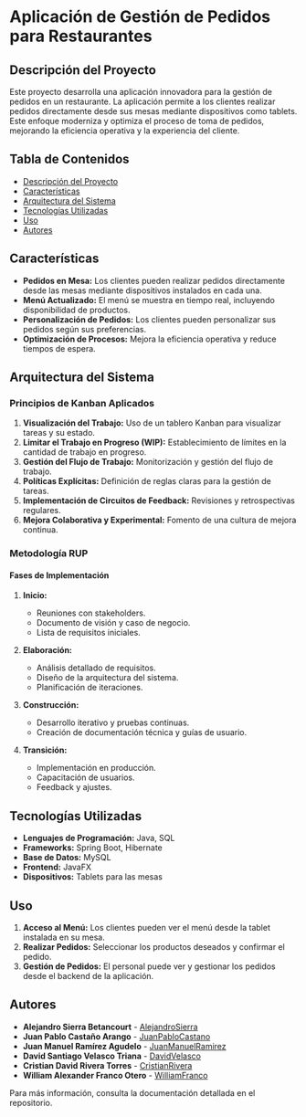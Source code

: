 # Aplicación de Gestión de Pedidos para Restaurantes

## Descripción del Proyecto

Este proyecto desarrolla una aplicación innovadora para la gestión de pedidos en un restaurante. La aplicación permite a los clientes realizar pedidos directamente desde sus mesas mediante dispositivos como tablets. Este enfoque moderniza y optimiza el proceso de toma de pedidos, mejorando la eficiencia operativa y la experiencia del cliente.

## Tabla de Contenidos

- [Descripción del Proyecto](#descripción-del-proyecto)
- [Características](#características)
- [Arquitectura del Sistema](#arquitectura-del-sistema)
- [Tecnologías Utilizadas](#tecnologías-utilizadas)
- [Uso](#uso)
- [Autores](#autores)

## Características

- **Pedidos en Mesa:** Los clientes pueden realizar pedidos directamente desde las mesas mediante dispositivos instalados en cada una.
- **Menú Actualizado:** El menú se muestra en tiempo real, incluyendo disponibilidad de productos.
- **Personalización de Pedidos:** Los clientes pueden personalizar sus pedidos según sus preferencias.
- **Optimización de Procesos:** Mejora la eficiencia operativa y reduce tiempos de espera.

## Arquitectura del Sistema

### Principios de Kanban Aplicados

1. **Visualización del Trabajo:** Uso de un tablero Kanban para visualizar tareas y su estado.
2. **Limitar el Trabajo en Progreso (WIP):** Establecimiento de límites en la cantidad de trabajo en progreso.
3. **Gestión del Flujo de Trabajo:** Monitorización y gestión del flujo de trabajo.
4. **Políticas Explícitas:** Definición de reglas claras para la gestión de tareas.
5. **Implementación de Circuitos de Feedback:** Revisiones y retrospectivas regulares.
6. **Mejora Colaborativa y Experimental:** Fomento de una cultura de mejora continua.

### Metodología RUP

#### Fases de Implementación

1. **Inicio:**
   - Reuniones con stakeholders.
   - Documento de visión y caso de negocio.
   - Lista de requisitos iniciales.

2. **Elaboración:**
   - Análisis detallado de requisitos.
   - Diseño de la arquitectura del sistema.
   - Planificación de iteraciones.

3. **Construcción:**
   - Desarrollo iterativo y pruebas continuas.
   - Creación de documentación técnica y guías de usuario.

4. **Transición:**
   - Implementación en producción.
   - Capacitación de usuarios.
   - Feedback y ajustes.

## Tecnologías Utilizadas

- **Lenguajes de Programación:** Java, SQL
- **Frameworks:** Spring Boot, Hibernate
- **Base de Datos:** MySQL
- **Frontend:** JavaFX
- **Dispositivos:** Tablets para las mesas

## Uso

1. **Acceso al Menú:** Los clientes pueden ver el menú desde la tablet instalada en su mesa.
2. **Realizar Pedidos:** Seleccionar los productos deseados y confirmar el pedido.
3. **Gestión de Pedidos:** El personal puede ver y gestionar los pedidos desde el backend de la aplicación.

## Autores

- **Alejandro Sierra Betancourt** - [AlejandroSierra](https://github.com/AlejandroSierraUV26)
- **Juan Pablo Castaño Arango** - [JuanPabloCastano](https://github.com/ElPachFire)
- **Juan Manuel Ramírez Agudelo** - [JuanManuelRamirez](https://github.com/JMCoC)
- **David Santiago Velasco Triana** - [DavidVelasco](https://github.com/lDavidSantiago)
- **Cristian David Rivera Torres** - [CristianRivera](https://github.com/Ganzolitario)
- **William Alexander Franco Otero** - [WilliamFranco](https://github.com/William495t)

Para más información, consulta la documentación detallada en el repositorio.
